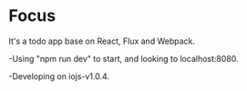 # Focus
It's a todo app base on React, Flux and Webpack.

-Using "npm run dev" to start, and looking to localhost:8080.

-Developing on iojs-v1.0.4.
